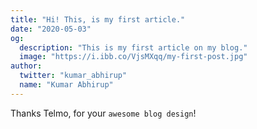 ```yaml
---
title: "Hi! This, is my first article."
date: "2020-05-03"
og:
  description: "This is my first article on my blog."
  image: "https://i.ibb.co/VjsMXqq/my-first-post.jpg"
author:
  twitter: "kumar_abhirup"
  name: "Kumar Abhirup"
---
```


Thanks Telmo, for your `awesome blog design`!
